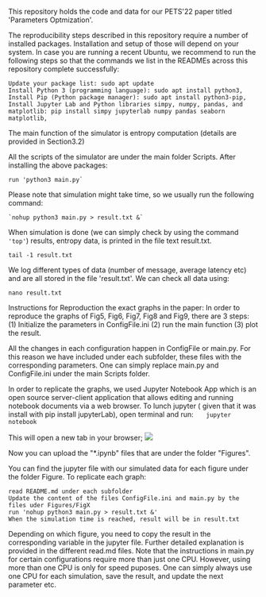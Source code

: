 This repository holds the code and data for our PETS'22 paper titled 'Parameters Optmization'.



The reproducibility steps described in this repository require a number of installed packages. Installation and setup of those will depend on your system. In case you are running a recent Ubuntu, we recommend to run the following steps so that the commands we list in the READMEs across this repository complete successfully:

    Update your package list: sudo apt update
    Install Python 3 (programming language): sudo apt install python3,
    Install Pip (Python package manager): sudo apt install python3-pip,
    Install Jupyter Lab and Python libraries simpy, numpy, pandas, and matplotlib: pip install simpy jupyterlab numpy pandas seaborn matplotlib,

The main function of the simulator is entropy computation (details are provided in Section3.2)

All the scripts of the simulator are under the main folder Scripts. After installing the above packages:
 
    run 'python3 main.py`

Please note that simulation might take time, so we usually run the following command:
        
    `nohup python3 main.py > result.txt &`
When simulation is done (we can simply check by using the command `'top'`) results, entropy data, is printed in the file text result.txt.
       
    tail -1 result.txt


We log different types of data (number of message, average latency etc) and are all stored in the file 'result.txt'. We can check all data using:

    nano result.txt

Instructions for Reproduction the exact graphs in the paper:
    In order to reproduce the graphs of Fig5, Fig6, Fig7, Fig8 and Fig9, there are 3 steps: (1) Initialize the parameters in ConfigFile.ini (2) run the main function (3) plot the result. 

All the changes in each configuration happen in ConfigFile or main.py. For this reason we have included under each subfolder, these files with the corresponding parameters. One can simply replace main.py and ConfigFile.ini under the main Scripts folder.

In order to replicate the graphs, we used Jupyter Notebook App which is an open source server-client application that allows editing and running notebook documents via a web browser.
To lunch jupyter ( given that it was install with pip install jupyterLab), open terminal and run:
`    jupyter notebook
`    

This will open a new tab in your browser;
![](/home/iness/Desktop/pets.png)

Now you can upload the "*.ipynb" files that are under the folder "Figures".

You can find the jupyter file with our simulated data for each figure under the folder Figure.
To replicate each graph:
    
    read README.md under each subfolder
    Update the content of the files ConfigFile.ini and main.py by the files uder Figures/FigX 
    run 'nohup python3 main.py > result.txt &'
    When the simulation time is reached, result will be in result.txt

Depending on which figure, you need to copy the result in the corresponding variable in the jupyter file. Further detailed explanation is provided in the different read.md files.
Note that the instructions in main.py for certain configurations require more than just one CPU. However, using more than one CPU is only for speed puposes.
One can simply always use one CPU for each simulation, save the result,  and update the next parameter etc.


